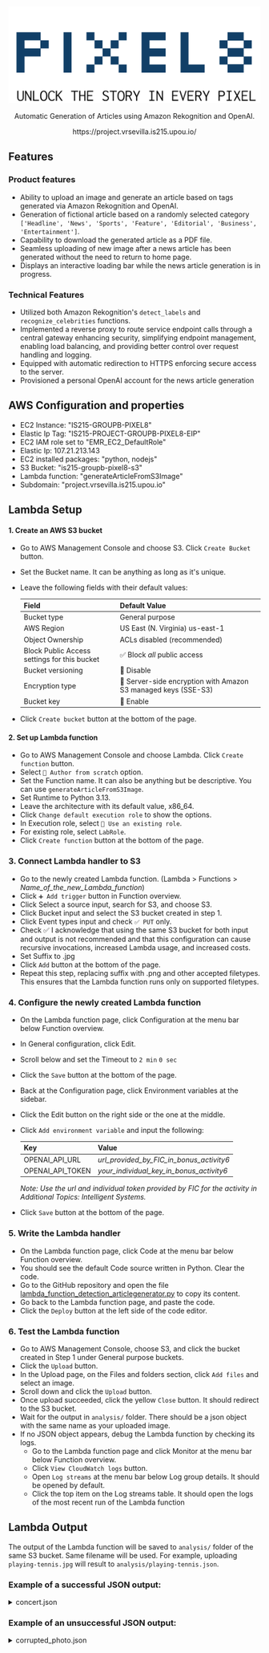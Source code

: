 ![Pixel8 by IS215 Group B](/public/images/logo.png)
<p align="center">Automatic Generation of Articles using Amazon Rekognition and OpenAI.</p>
<p align="center">https://project.vrsevilla.is215.upou.io/</p>


## Features
### Product features
- Ability to upload an image and generate an article based on tags generated via Amazon Rekognition and OpenAI.
- Generation of fictional article based on a randomly selected category `['Headline', 'News', 'Sports', 'Feature', 'Editorial', 'Business', 'Entertainment']`.
- Capability to download the generated article as a PDF file.
- Seamless uploading of new image after a news article has been generated without the need to return to home page.
- Displays an interactive loading bar while the news article generation is in progress.

### Technical Features
- Utilized both Amazon Rekognition's `detect_labels` and `recognize_celebrities` functions.
- Implemented a reverse proxy to route service endpoint calls through a central gateway enhancing security, simplifying endpoint management, enabling load balancing, and providing better control over request handling and logging.
- Equipped with automatic redirection to HTTPS enforcing secure access to the server.
- Provisioned a personal OpenAI account for the news article generation


## AWS Configuration and properties
- EC2 Instance: "IS215-GROUPB-PIXEL8"
- Elastic Ip Tag: "IS215-PROJECT-GROUPB-PIXEL8-EIP"
- EC2 IAM role set to "EMR_EC2_DefaultRole"
- Elastic Ip: 107.21.213.143
- EC2 installed packages: "python, nodejs"
- S3 Bucket: "is215-groupb-pixel8-s3"
- Lambda function: "generateArticleFromS3Image"
- Subdomain: "project.vrsevilla.is215.upou.io"


## Lambda Setup

#### 1. Create an AWS S3 bucket
  - Go to AWS Management Console and choose S3. Click `Create Bucket` button.
  - Set the Bucket name. It can be anything as long as it's unique.
  - Leave the following fields with their default values:

    |Field          |Default Value  |
    |---------------|---------------|
    | Bucket type | General purpose |
    | AWS Region | US East (N. Virginia) us-east-1 |
    | Object Ownership | ACLs disabled (recommended) |
    | Block Public Access settings for this bucket | ✅ Block _all_ public access |
    | Bucket versioning | 🔘 Disable |
    | Encryption type | 🔘 Server-side encryption with Amazon S3 managed keys (SSE-S3) |
    | Bucket key | 🔘 Enable |

  - Click `Create bucket` button at the bottom of the page.

#### 2. Set up Lambda function
  - Go to AWS Management Console and choose Lambda. Click `Create function` button.
  - Select `🔘 Author from scratch` option.
  - Set the Function name. It can also be anything but be descriptive. You can use `generateArticleFromS3Image`.
  - Set Runtime to Python 3.13.
  - Leave the architecture with its default value, x86_64.
  - Click `Change default execution role` to show the options.
  - In Execution role, select `🔘 Use an existing role`.
  - For existing role, select `LabRole`.
  - Click `Create function` button at the bottom of the page.

### 3. Connect Lambda handler to S3
  - Go to the newly created Lambda function. (Lambda > Functions > _Name_of_the_new_Lambda_function_)
  - Click `➕ Add trigger` button in Function overview.
  - Click Select a source input, search for S3, and choose S3.
  - Click Bucket input and select the S3 bucket created in step 1.
  - Click Event types input and check `✅ PUT` only.
  - Check ✅ I acknowledge that using the same S3 bucket for both input and output is not recommended and that this configuration can cause recursive invocations, increased Lambda usage, and increased costs.
  - Set Suffix to .jpg
  - Click `Add` button at the bottom of the page.
  - Repeat this step, replacing suffix with .png and other accepted filetypes. This ensures that the Lambda function runs only on supported filetypes.

### 4. Configure the newly created Lambda function
  - On the Lambda function page, click Configuration at the menu bar below Function overview.
  - In General configuration, click Edit.
  - Scroll below and set the Timeout to `2 min` `0 sec`
  - Click the `Save` button at the bottom of the page.
  - Back at the Configuration page, click Environment variables at the sidebar.
  - Click the Edit button on the right side or the one at the middle.
  - Click `Add environment variable` and input the following:
    
    |Key              | Value           |
    |-----------------|-----------------|
    |OPENAI_API_URL   | _url_provided_by_FIC_in_bonus_activity6_ |
    |OPENAI_API_TOKEN | _your_individual_key_in_bonus_activity6_ |

    _Note: Use the url and individual token provided by FIC for the activity in Additional Topics: Intelligent Systems._
    
  - Click `Save` button at the bottom of the page.

### 5. Write the Lambda handler
  - On the Lambda function page, click Code at the menu bar below Function overview.
  - You should see the default Code source written in Python. Clear the code.
  - Go to the GitHub repository and open the file [lambda_function_detection_articlegenerator.py](/lambda/lambda_function_detection_articlegenerator.py) to copy its content.
  - Go back to the Lambda function page, and paste the code.
  - Click the `Deploy` button at the left side of the code editor.

### 6. Test the Lambda function
  - Go to AWS Management Console, choose S3, and click the bucket created in Step 1 under General purpose buckets.
  - Click the `Upload` button.
  - In the Upload page, on the Files and folders section, click `Add files` and select an image.
  - Scroll down and click the `Upload` button.
  - Once upload succeeded, click the yellow `Close` button. It should redirect to the S3 bucket.
  - Wait for the output in `analysis/` folder. There should be a json object with the same name as your uploaded image.
  - If no JSON object appears, debug the Lambda function by checking its logs.
    - Go to the Lambda function page and click Monitor at the menu bar below Function overview.
    - Click `View CloudWatch logs` button.
    - Open `Log streams` at the menu bar below Log group details. It should be opened by default.
    - Click the top item on the Log streams table. It should open the logs of the most recent run of the Lambda function



## Lambda Output
The output of the Lambda function will be saved to `analysis/` folder of the same S3 bucket.
Same filename will be used. For example, uploading `playing-tennis.jpg` will result to `analysis/playing-tennis.json`.

### Example of a successful JSON output:
<details>
  <summary>concert.json</summary>

  ```
  {
    "image": "concert.jpg",
    "success": true,
    "article_title": "Musical Prodigy Sabrina Carpenter Channels Taylor Swift's Iconic Sound",
    "article_subtitle": "Rising star Sabrina Carpenter showcases her musical prowess with a guitar in hand, drawing comparisons to the legendary Taylor Swift.",
    "article_content": "In the bustling world of pop music, 23-year-old Sabrina Carpenter has emerged as a standout musician, captivating audiences with her dynamic performances and soulful voice. The multi-talented artist, often dubbed as the younger counterpart of Taylor Swift, exhibits a natural flair for the guitar, effortlessly strumming chords that echo the melodic charm reminiscent of Swift's early hits. As she navigates her way into adulthood, Carpenter's musical journey mirrors the evolution of her idol, with songs that blend catchy pop hooks with introspective lyrics that resonate with listeners of all ages.\nAmidst a sea of emerging talents, Sabrina Carpenter shines as a female force in the music industry, breaking barriers and defying expectations with each soul-stirring ballad she delivers. With her infectious stage presence and unwavering dedication to her craft, Carpenter proves that age is no hindrance when it comes to making a mark in the world of music. As she continues to enchant audiences with her heartfelt performances, the future looks exceptionally bright for this young powerhouse who embodies the essence of a true musician – fierce, authentic, and unapologetically herself, much like her musical inspiration, Taylor Swift.\n",
    "article_category": "Feature",
    "labels": [
      {
        "name": "Music",
        "confidence": 99.97051239013672
      },
      {
        "name": "Musical Instrument",
        "confidence": 99.97051239013672
      }
    ],
    "celebrities": [
      {
        "name": "Taylor Swift",
        "confidence": 99.3763656616211
      },
      {
        "name": "Sabrina Carpenter",
        "confidence": 99.0667495727539
      }
    ]
  }
  ```
</details>

### Example of an unsuccessful JSON output:
<details>
  <summary>corrupted_photo.json</summary>

  ```
  {
    "image": "corrupted_photo.jpg",
    "success": false,
    "error": "Failed to detect labels using Rekognition.",
    "detect_labels_exception": "An error occurred (InvalidImageFormatException) when calling the DetectLabels operation: Request has invalid image format",
    "detect_celebrities_exception": "An error occurred (InvalidImageFormatException) when calling the RecognizeCelebrities operation: Request has invalid image format"
  }
  ```
</details>

